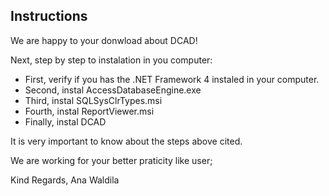 ## Instructions

We are happy to your donwload about DCAD!

Next, step by step to instalation in you computer:

* First, verify if you has the .NET Framework 4 instaled in your computer.
* Second, instal AccessDatabaseEngine.exe
* Third, instal SQLSysClrTypes.msi
* Fourth, instal ReportViewer.msi
* Finally, instal DCAD

It is very important to know about the steps above cited.

We are working for your better praticity like user;

Kind Regards,
Ana Waldila
